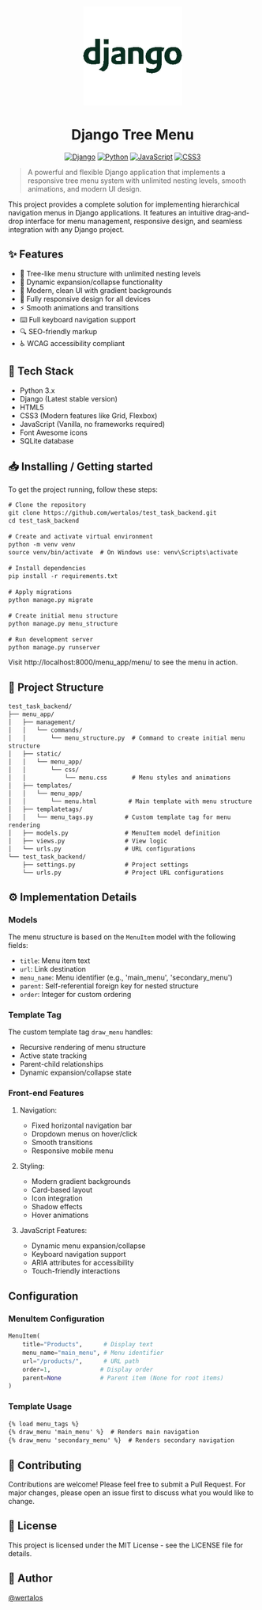 <div align="center">
  <img src="https://raw.githubusercontent.com/github/explore/80688e429a7d4ef2fca1e82350fe8e3517d3494d/topics/django/django.png" alt="Django Tree Menu" width="200" height="200">
  
  # Django Tree Menu
  
  [![Django](https://img.shields.io/badge/Django-092E20?style=for-the-badge&logo=django&logoColor=white)](https://www.djangoproject.com/)
  [![Python](https://img.shields.io/badge/Python-3776AB?style=for-the-badge&logo=python&logoColor=white)](https://www.python.org/)
  [![JavaScript](https://img.shields.io/badge/JavaScript-F7DF1E?style=for-the-badge&logo=javascript&logoColor=black)](https://developer.mozilla.org/en-US/docs/Web/JavaScript)
  [![CSS3](https://img.shields.io/badge/CSS3-1572B6?style=for-the-badge&logo=css3&logoColor=white)](https://www.w3.org/Style/CSS/)
</div>

> A powerful and flexible Django application that implements a responsive tree menu system with unlimited nesting levels, smooth animations, and modern UI design.

This project provides a complete solution for implementing hierarchical navigation menus in Django applications. It features an intuitive drag-and-drop interface for menu management, responsive design, and seamless integration with any Django project.

## ✨ Features

* 🌳 Tree-like menu structure with unlimited nesting levels
* 🎯 Dynamic expansion/collapse functionality
* 🎨 Modern, clean UI with gradient backgrounds
* 📱 Fully responsive design for all devices
* ⚡ Smooth animations and transitions
* ⌨️ Full keyboard navigation support
* 🔍 SEO-friendly markup
* ♿ WCAG accessibility compliant

## 🚀 Tech Stack

* Python 3.x
* Django (Latest stable version)
* HTML5
* CSS3 (Modern features like Grid, Flexbox)
* JavaScript (Vanilla, no frameworks required)
* Font Awesome icons
* SQLite database

## 📥 Installing / Getting started

To get the project running, follow these steps:

```shell
# Clone the repository
git clone https://github.com/wertalos/test_task_backend.git
cd test_task_backend

# Create and activate virtual environment
python -m venv venv
source venv/bin/activate  # On Windows use: venv\Scripts\activate

# Install dependencies
pip install -r requirements.txt

# Apply migrations
python manage.py migrate

# Create initial menu structure
python manage.py menu_structure

# Run development server
python manage.py runserver
```

Visit http://localhost:8000/menu_app/menu/ to see the menu in action.

## 📂 Project Structure

```
test_task_backend/
├── menu_app/
│   ├── management/
│   │   └── commands/
│   │       └── menu_structure.py  # Command to create initial menu structure
│   ├── static/
│   │   └── menu_app/
│   │       └── css/
│   │           └── menu.css       # Menu styles and animations
│   ├── templates/
│   │   └── menu_app/
│   │       └── menu.html         # Main template with menu structure
│   ├── templatetags/
│   │   └── menu_tags.py         # Custom template tag for menu rendering
│   ├── models.py                # MenuItem model definition
│   ├── views.py                 # View logic
│   └── urls.py                  # URL configurations
└── test_task_backend/
    ├── settings.py              # Project settings
    └── urls.py                  # Project URL configurations
```

## ⚙️ Implementation Details

### Models

The menu structure is based on the `MenuItem` model with the following fields:
- `title`: Menu item text
- `url`: Link destination
- `menu_name`: Menu identifier (e.g., 'main_menu', 'secondary_menu')
- `parent`: Self-referential foreign key for nested structure
- `order`: Integer for custom ordering

### Template Tag

The custom template tag `draw_menu` handles:
- Recursive rendering of menu structure
- Active state tracking
- Parent-child relationships
- Dynamic expansion/collapse state

### Front-end Features

1. Navigation:
   - Fixed horizontal navigation bar
   - Dropdown menus on hover/click
   - Smooth transitions
   - Responsive mobile menu

2. Styling:
   - Modern gradient backgrounds
   - Card-based layout
   - Icon integration
   - Shadow effects
   - Hover animations

3. JavaScript Features:
   - Dynamic menu expansion/collapse
   - Keyboard navigation support
   - ARIA attributes for accessibility
   - Touch-friendly interactions

## Configuration

### MenuItem Configuration

```python
MenuItem(
    title="Products",      # Display text
    menu_name="main_menu", # Menu identifier
    url="/products/",      # URL path
    order=1,              # Display order
    parent=None           # Parent item (None for root items)
)
```

### Template Usage

```html
{% load menu_tags %}
{% draw_menu 'main_menu' %}  # Renders main navigation
{% draw_menu 'secondary_menu' %}  # Renders secondary navigation
```

## 🤝 Contributing

Contributions are welcome! Please feel free to submit a Pull Request. For major changes, please open an issue first to discuss what you would like to change.

## 📜 License

This project is licensed under the MIT License - see the LICENSE file for details.

## 👤 Author

[@wertalos](https://github.com/wertalos)
